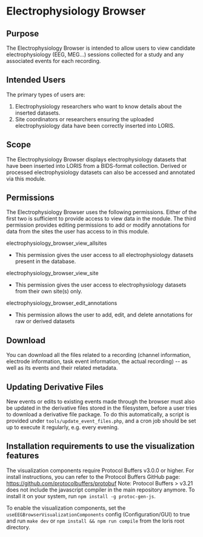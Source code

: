 # Electrophysiology Browser

## Purpose

The Electrophysiology Browser is intended to allow users to view candidate
electrophysiology (EEG, MEG...) sessions collected for a study and any associated
events for each recording.

## Intended Users

The primary types of users are:
1. Electrophysiology researchers who want to know details about the inserted datasets.
2. Site coordinators or researchers ensuring the uploaded electrophysiology data have
   been correctly inserted into LORIS.

## Scope

The Electrophysiology Browser displays electrophysiology datasets that have been
inserted into LORIS from a BIDS-format collection. Derived or processed electrophysiology
datasets can also be accessed and annotated via this module.

## Permissions

The Electrophysiology Browser uses the following permissions. Either of the first two is
sufficient to provide access to view data in the module. The third permission provides editing
permissions to add or modify annotations for data from the sites the user has access to in this module.

electrophysiology_browser_view_allsites
 - This permission gives the user access to all electrophysiology datasets present in the database.

electrophysiology_browser_view_site
 - This permission gives the user access to electrophysiology datasets from their own site(s) only.

electrophysiology_browser_edit_annotations
 - This permission allows the user to add, edit, and delete annotations for raw or derived datasets

## Download

You can download all the files related to a recording (channel information,
electrode information, task event information, the actual recording) -- as well as its events and their related metadata.

## Updating Derivative Files

New events or edits to existing events made through the browser must also be updated in the derivative files stored in the filesystem, before a user tries to download a derivative file package. To do this automatically, a script is provided under `tools/update_event_files.php`, and a cron job should be set up to execute it regularly, e.g. every evening.

## Installation requirements to use the visualization features

The visualization components require Protocol Buffers v3.0.0 or higher.
For install instructions, you can refer to the Protocol Buffers GitHub page: https://github.com/protocolbuffers/protobuf
Note: Protocol Buffers > v3.21 does not include the javascript compiler in the main repository anymore. To install it on your system, run `npm install -g protoc-gen-js`.

To enable the visualization components, set the `useEEGBrowserVisualizationComponents` config (Configuration/GUI) to true and run `make dev` or `npm install && npm run compile` from the loris root directory.
